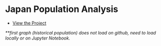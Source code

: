 # Japan Population Analysis
- [View the Project](https://github.com/yutaot/Japan-Population-Analysis/blob/main/FinalProject.ipynb)

*\*\*first graph (historical population) does not load on github, need to load locally or on Jupyter Notebook.*
